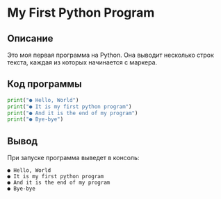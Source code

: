 # My First Python Program

## Описание
Это моя первая программа на Python. Она выводит несколько строк текста, каждая из которых начинается с маркера.

## Код программы
```python
print("● Hello, World")
print("● It is my first python program")
print("● And it is the end of my program")
print("● Bye-bye")
```

## Вывод
При запуске программа выведет в консоль:
```
● Hello, World
● It is my first python program
● And it is the end of my program
● Bye-bye
```
